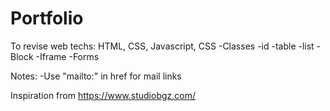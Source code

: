 # Portfolio
To revise web techs: HTML, CSS, Javascript, CSS
-Classes
-id
-table
-list
-Block
-Iframe
-Forms

Notes:
-Use "mailto:" in href for mail links

Inspiration from https://www.studiobgz.com/